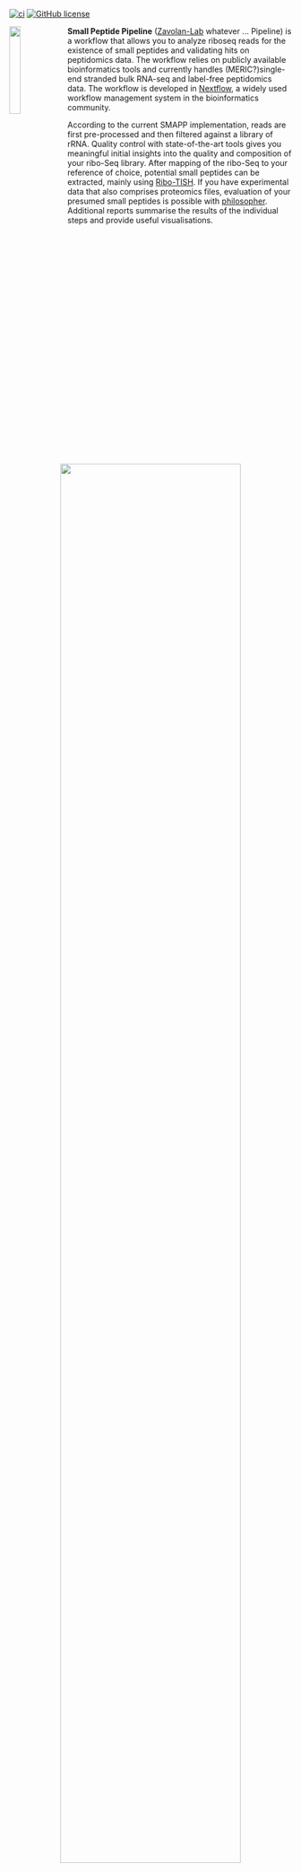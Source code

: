 [![ci](https://github.com/zavolanlab/zarp/workflows/CI/badge.svg?branch=dev)](https://github.com/zavolanlab/zarp/actions?query=workflow%3Aci)
[![GitHub license](https://img.shields.io/github/license/zavolanlab/zarp?color=orange)](https://github.com/zavolanlab/zarp/blob/dev/LICENSE)

<div align="left">
    <img width="20%" align="left" src=images/esel.webp>
</div> 

**Small Peptide Pipeline** ([Zavolan-Lab][zavolan-lab] whatever ... Pipeline) is a workflow that allows you
to analyze riboseq reads for the existence of small peptides and validating hits on peptidomics data.
The workflow relies on publicly available bioinformatics tools and currently handles (MERIC?)single-end stranded bulk RNA-seq and label-free peptidomics data.
The workflow is developed in [Nextflow][nextflow], a widely used workflow management system in the bioinformatics
community.

According to the current SMAPP implementation, reads are first pre-processed and then filtered against a library of rRNA.
Quality control with state-of-the-art tools gives you meaningful initial insights into the quality and composition of your ribo-Seq library.
After mapping of the ribo-Seq to your reference of choice, potential small peptides can be extracted, mainly using [Ribo-TISH][ribotish]. If you have experimental data that also comprises proteomics files, evaluation of your presumed small peptides is possible with [philosopher][philosopher].
Additional reports summarise the results of the individual steps and provide useful visualisations.

<div align="center">
    <img width="80%" src=images/flowchart.png>
</div> 


> **Note:** For a more detailed description of each step, please refer to the [workflow
> documentation][pipeline-documentation].


# Requirements

The workflow has been tested on:
- CentOS 7.5
- macOS 12.3.1

> **NOTE:**
> Currently, we only support **Mac & Linux** execution. 


# Installation

## 1. Clone the repository

Go to the desired directory/folder on your file system, then clone/get the 
repository and move into the respective directory with:

```bash
git clone https://github.com/noepozzan/small_peptide_pipeline.git
cd small_peptide_pipeline
```

## 2. Conda and Mamba installation

Workflow dependencies can be conveniently installed with the [Conda][conda]
package manager. We recommend that you install [Miniconda][miniconda-installation] 
for your system (Linux). Be sure to select the Python 3 option. 
The workflow was built and tested with `miniconda 4.13.0`.
Other versions are not guaranteed to work as expected.

Given that Miniconda has been installed and is available in the current shell the first
dependency for ZARP is the [Mamba][mamba] package manager, which needs to be installed in
the `base` conda environment with:

```bash
conda install -y mamba -n base -c conda-forge
```

## 3. Dependencies installation

For improved reproducibility and reusability of the workflow,
each individual step of the workflow runs in its own [Singularity][singularity] or [Docker][docker]
container.
As a consequence, running this workflow has very few individual dependencies.
Since this pipeline depends on many different software tools, only **container execution** is possible. This requires Singularity or Docker to be installed on the system where the workflow is executed. 
As the functional installation of Singularity and Docker require root privilege, and Conda currently only provides Singularity for Linux architectures, the installation instructions are slightly different depending on your system/setup:

### For most users

If you do *not* have root privileges on the machine you want
to run the workflow on *or* if you do not have a Linux machine, please [install
Singularity][singularity-install] or [install Docker][docker-install] separately and in privileged mode, depending
on your system. You may have to ask an authorized person (e.g., a systems
administrator) to do that. This will almost certainly be required if you want
to run the workflow on a high-performance computing (HPC) cluster. 

> **NOTE:**
> The workflow has been tested with the following versions:  
>  * `Singularity v3.8.5-1.el7`
>  * `Docker 20.10.17`

After the installation has completed, install the remaining dependencies with:
```bash
mamba env create -f install/environment.yml
```

### As root user on Linux

(NOT RELEVANT RIGHT NOW. ASK MERIC)
If you have a Linux machine, as well as root privileges, (e.g., if you plan to
run the workflow on your own computer), you can execute the following command
to include Singularity in the Conda environment:

```bash
mamba env create -f install/environment.root.yml
```

## 4. Activate environment

Activate the Conda environment with:

```bash
conda activate small_peptides
```

# Extra installation steps (optional)

## 5. Non-essential dependencies installation

Most tests have additional dependencies. If you are planning to run tests, you
will need to install these by executing the following command _in your active
Conda environment_:

```bash
mamba env update -f install/environment.dev.yml
```

## 5. Before running the tests

It is important to know that this workflow relies on many external tools.
One of those is [MSFragger][msfragger].
Since MSFragger is only free for non-commercial use, you should run
`source data/scripts/echo_env.sh` from the main dir of this project.
This sets environment variables that allow you to pull the private MSFragger image from [noepozzan's dockerhub][dockerhub-np] repository.

## 6. Successful installation tests

I have prepared tests to check the integrity of the workflow and its components.
These can be run as follows:
	```bash
	cd <main directory of this project>
	nextflow run main.nf -profile test,<slurm,slurm_offline>
	```
ATTENTION:
Since even the testing files for this pipeline are quite large, I provide a github repo to pull from.
	```bash
	cd <main directory of this project>
	git clone git@github.com:noepozzan/small_peptide_pipeline_test_data.git
	mkdir -p data/tests/
	mv small_peptide_pipeline_test_data/* data/tests/
	```
Once you have done this, you can run the tests shown above.

The most critical of these tests enable you to execute the entire workflow on a 
set of small example input files. Note that for this and other tests to complete
successfully, [additional dependencies](#installing-non-essential-dependencies) need to be installed.

Remember to activate the conda environment!

Execute one of the following commands to run the test workflow on your local machine:
* Test workflow on local machine with **Singularity**:
(I need to test this if this works at all on my machine)
```bash
nextflow run main.nf -profile test,docker
```

Execute one of the following commands to run the test workflow 
on a [Slurm][slurm]-managed high-performance computing (HPC) cluster:
* Test workflow with **Singularity**:
```bash
nextflow run main.nf -profile test,<slurm,slurm_offline>
```


# Running the workflow on your own samples

If you want to run the workflow on your own files, running it is pretty straightforward:

	```bash
	cd <project's main directory>
	```
	````bash
	nextflow run main.nf -profile <profile of your choice>,<profile that fits your work environment>
	```

But before you start, you have to get the configuration right.
As you see above, this workflow needs 2 profiles:
	<profile of your choice>:  where you provide the files and parameters for the tools included in the workflow
	<profile that fits your work environment>: where you provide the details to the memory and the CPUs of your system

1. You have the choice of running the workflow in different configurations: (substitute one of the below options for the <profile of choice> above)
    full: to run the full pipeline (this is computationally quite heavy and should be done in cluster environment)
    test: to only run the test pipeline with small files
    qc: to only run the quality control part of the pipeline
    prepare: to prepare the reads
    ribotish: to only run ribotish
    proteomics: to quantify your proteomics files

While this looks quite straightforward up to this point, make sure to provide the right files for each of the run modes.
These files have to be provided, as follows:

In the project's root directory, there is a folder called `conf/`.
This folder houses all configuration files necessary to deal with the different run modes.
IMPORTANT: If you choose the profile <full>, you have to specify the paths to your files in the `conf/full.config` configuration file.
This works for all the other profiles in the same manner.
Use your editor of choice to populate these files with appropriate
paths. Every config files indicates the variables necessary to run this workflow in the way you want it to.

2. Have a look at the examples in the `conf/` directory to see what the
files should look like, specifically:

    - [slurm.config]
    - [docker.config]

    - For more details and explanations, refer to the [pipeline-documentation]

3. Pick one of the following choices for either local or cluster execution:

> **NOTE:** Depending on the configuration of your Slurm installation you may
> need to adapt the files under the `conf/` directory 
> and the arguments to options `memory` and `cpus`
> in the file `*.config` of the respective profile.
> Consult the manual of your workload manager as well as the section of the
> nextflow manual dealing with [profiles].

	slurm: for cluster execution (needs singularity installed)
	slurm_offline: for cluster execution
	(needs singularity installed and also needs you to first run:
	````bash
	cd <main directory of this project>
	bash data/scripts/pull_containers.sh
	```
	)
	docker: for local execution (needs docker installed and the daemon running)

4. Start your workflow run:

	Either, to view the output directly in your terminal:
    ```bash
	nextflow run main.nf -profile <profile of your choice>,<profile that fits your work environment>
    ```

	Or to have the workflow run in the background:
	(practical if you need to leave your computer while still running the pipeline)
	This option requires you to copy the exact nextflow command you intend to run into the `slurm.script`,
	which you'll find in the project's main directory.
	```bash
	sbatch slurm.script
	```

[conda]: <https://docs.conda.io/projects/conda/en/latest/index.html>
[profiles]: <https://www.nextflow.io/docs/latest/config.html#config-profiles>
[mamba]: <https://github.com/mamba-org/mamba>
[miniconda-installation]: <https://docs.conda.io/en/latest/miniconda.html>
[singularity]: <https://sylabs.io/singularity/>
[docker]: <https://docker.com/>
[msfragger]: <https://msfragger.nesvilab.org/>
[philosopher]: <https://github.com/Nesvilab/philosopher>
[nextflow]: <https://nextflow.io/>
[singularity-install]: <https://sylabs.io/guides/3.5/admin-guide/installation.html>
[docker-install]: <https://docs.docker.com/engine/install/>
[dockerhub-np]: <https://hub.docker.com/u/noepozzan>
[ribotish]: <https://bioinformatics.mdanderson.org/public-software/ribo-tish/>
[slurm]: <https://slurm.schedmd.com/documentation.html>
[zavolan-lab]: <https://www.biozentrum.unibas.ch/research/researchgroups/overview/unit/zavolan/research-group-mihaela-zavolan/>
[slurm.config]: conf/slurm.config
[docker.config]: conf/docker.config
[pipeline-documentation]: pipeline_documentation.md

